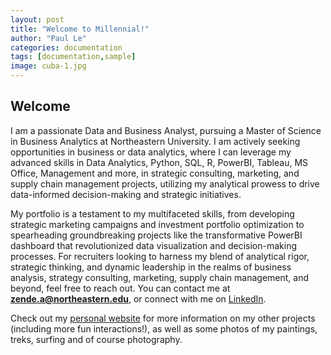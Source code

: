 ```yaml
---
layout: post
title: "Welcome to Millennial!"
author: "Paul Le"
categories: documentation
tags: [documentation,sample]
image: cuba-1.jpg
---
```

## Welcome
I am a passionate Data and Business Analyst, pursuing a Master of Science in Business Analytics at Northeastern University. I am actively seeking opportunities in business or data analytics, where I can leverage my advanced skills in Data Analytics, Python, SQL, R, PowerBI, Tableau, MS Office, Management and more, in strategic consulting, marketing, and supply chain management projects, utilizing my analytical prowess to drive data-informed decision-making and strategic initiatives.

My portfolio is a testament to my multifaceted skills, from developing strategic marketing campaigns and investment portfolio optimization to spearheading groundbreaking projects like the transformative PowerBI dashboard that revolutionized data visualization and decision-making processes. For recruiters looking to harness my blend of analytical rigor, strategic thinking, and dynamic leadership in the realms of business analysis, strategy consulting, marketing, supply chain management, and beyond, feel free to reach out. You can contact me at **zende.a@northeastern.edu**, or connect with me on [LinkedIn](https://www.linkedin.com/in/aashay-zende-3018209b/).

Check out my [personal website](https://ash247.streamlit.app/) for more information on my other projects (including more fun interactions!), as well as some photos of my paintings, treks, surfing and of course photography.
